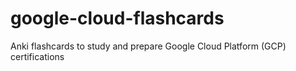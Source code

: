 # google-cloud-flashcards
Anki flashcards to study and prepare Google Cloud Platform (GCP) certifications
